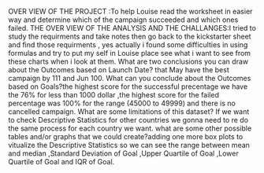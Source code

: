 OVER VIEW OF THE PROJECT :To help Louise read the worksheet in easier way and determine which of the campaign succeeded and which ones failed.
THE OVER VIEW OF THE ANALYSIS AND THE CHALLANGES:I tried to study the requirments and take notes then go back to the kickstarter sheet and find those requirments , yes actually i found some difficulties in using formulas and try to put my self in Louise place see what i want to see from these charts when i look at them.
What are two conclusions you can draw about the Outcomes based on Launch Date? that May have the best campaign by 111 and Jun 100.
What can you conclude about the Outcomes based on Goals?the highest score for the successful precentage we have the 76% for less than 1000 dollar ,the highest score for the failed percentage was 100% for the range (45000 to 49999) and there is no cancelled campaign.
What are some limitations of this dataset? If we want to check Descriptive Statistics for other countries we gonna need to re do the same process for each country we want.
what are some other possible tables and/or graphs that we could create?adding one more box plots to vitualize the Descriptive Statistics so we can see the range between mean and median ,Standard Deviation of Goal ,Upper Quartile of Goal ,Lower Quartile of Goal and IQR of Goal.
